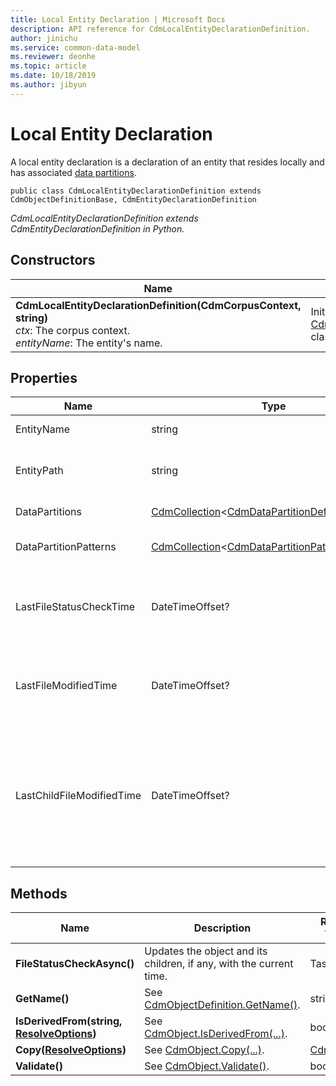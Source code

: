 ```yaml
---
title: Local Entity Declaration | Microsoft Docs
description: API reference for CdmLocalEntityDeclarationDefinition.
author: jinichu
ms.service: common-data-model
ms.reviewer: deonhe 
ms.topic: article
ms.date: 10/18/2019
ms.author: jibyun
---
```


# Local Entity Declaration 

A local entity declaration is a declaration of an entity that resides locally and has associated [data partitions](datapartition.md).

```
public class CdmLocalEntityDeclarationDefinition extends CdmObjectDefinitionBase, CdmEntityDeclarationDefinition
```
*CdmLocalEntityDeclarationDefinition extends CdmEntityDeclarationDefinition in Python.*

## Constructors
|Name|Description|
|---|---|
|**CdmLocalEntityDeclarationDefinition(CdmCorpusContext, string)**<br/>*ctx*: The corpus context.<br/>*entityName*: The entity's name.|Initializes a new instance of the [CdmLocalEntityDeclarationDefinition](localentitydeclaration.md) class.|

## Properties
|Name|Type|Description|
|---|---|---|
|EntityName|string|The entity's name.|
|EntityPath|string|The corpus path to the entity definition.|
|DataPartitions|[CdmCollection](collection.md)\<[CdmDataPartitionDefinition](datapartition.md)>|The data partitions.|
|DataPartitionPatterns|[CdmCollection](collection.md)\<[CdmDataPartitionPatternDefinition](datapartitionpattern.md)>|The data partition patterns.|
|LastFileStatusCheckTime|DateTimeOffset?|The last time the modified time was checked for this file.|
|LastFileModifiedTime|DateTimeOffset?|The last time this file was modified according to the OM.|
|LastChildFileModifiedTime|DateTimeOffset?|The greatest last time reported by any of the children objects about their file status check times.|


## Methods
|Name|Description|Return Type|
|---|---|---|
|**FileStatusCheckAsync()**|Updates the object and its children, if any, with the current time.|Task|
|**GetName()**|See [CdmObjectDefinition.GetName()](cdmobjectdefinition.md#methods).|string|
|**IsDerivedFrom(string, [ResolveOptions](../utilities/resolveoptions.md))**|See [CdmObject.IsDerivedFrom(...)](cdmobject.md#methods).|bool|
|**Copy([ResolveOptions](../utilities/resolveoptions.md))**|See [CdmObject.Copy(...)](cdmobject.md#methods).|[CdmObject](cdmobject.md)|
|**Validate()**|See [CdmObject.Validate()](cdmobject.md#methods).|bool|

